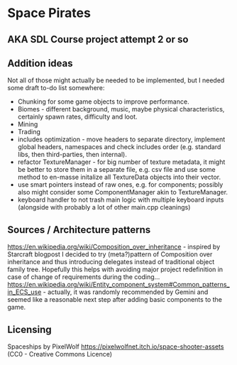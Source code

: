# Space Pirates

## AKA SDL Course project attempt 2 or so

## Addition ideas
Not all of those might actually be needed to be implemented, but I needed some draft to-do list somewhere:
- Chunking for some game objects to improve performance.
- Biomes - different background, music, maybe physical characteristics, certainly spawn rates, difficulty and loot.
- Mining
- Trading
- includes optimization - move headers to separate directory, implement global headers, namespaces and check includes order (e.g. standard libs, then third-parties, then internal).
- refactor TextureManager - for big number of texture metadata, it might be better to store them in a separate file, e.g. csv file and use some method to en-masse initalize all TextureData objects into their vector.
- use smart pointers instead of raw ones, e.g. for components; possibly also might consider some ComponentManager akin to TextureManager.
- keyboard handler to not trash main logic with multiple keyboard inputs (alongside with probably a lot of other main.cpp cleanings)

## Sources / Architecture patterns
https://en.wikipedia.org/wiki/Composition_over_inheritance - inspired by Starcraft blogpost I decided to try (meta?)pattern of Composition over inheritance and thus introducing delegates instead of traditional object family tree. Hopefully this helps with avoiding major project redefinition in case of change of requirements during the coding...
https://en.wikipedia.org/wiki/Entity_component_system#Common_patterns_in_ECS_use - actually, it was randomly recommended by Gemini and seemed like a reasonable next step after adding basic components to the game.

## Licensing
Spaceships by PixelWolf https://pixelwolfnet.itch.io/space-shooter-assets (CC0 - Creative Commons Licence)